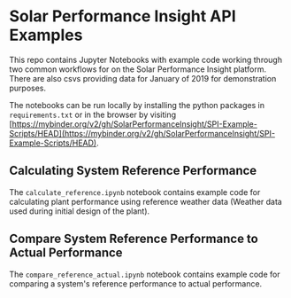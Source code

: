 # Solar Performance Insight API Examples

This repo contains Jupyter Notebooks with example code working through two common workflows for on the Solar Performance Insight platform.
There are also csvs providing data for January of 2019 for
demonstration purposes.

The notebooks can be run locally by installing the python packages in `requirements.txt` or in the browser by visiting [https://mybinder.org/v2/gh/SolarPerformanceInsight/SPI-Example-Scripts/HEAD](https://mybinder.org/v2/gh/SolarPerformanceInsight/SPI-Example-Scripts/HEAD).

## Calculating System Reference Performance
The `calculate_reference.ipynb` notebook contains example code for
calculating plant performance using reference weather data
(Weather data used during initial design of the plant).

## Compare System Reference Performance to Actual Performance
The `compare_reference_actual.ipynb` notebook contains example code for
comparing a system's reference performance to actual performance.

 
